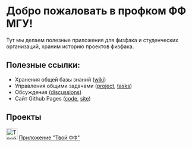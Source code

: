 # Добро пожаловать в профком ФФ МГУ!

Тут мы делаем полезные приложения для физфака и студенческих организаций, храним историю проектов физфака.

## Полезные ссылки:
* Хранения общей базы знаний ([wiki](https://github.com/profcomff/general/wiki))
* Управления общими задачами ([project](https://github.com/orgs/profcomff/projects/1), [tasks](https://github.com/profcomff/general/issues))
* Обсуждения ([discussions](https://github.com/profcomff/general/discussions))
* Сайт Github Pages ([code](https://github.com/profcomff/general/tree/main/docs), [site](https://pages.profcomff.com/))

## Проекты

[<img alt="Твой ФФ" width="30px" src="https://cdn.profcomff.com/app/logo/logo_ff.svg" />](https://app.profcomff.com)
[Приложение "Твой ФФ"](https://app.profcomff.com)
